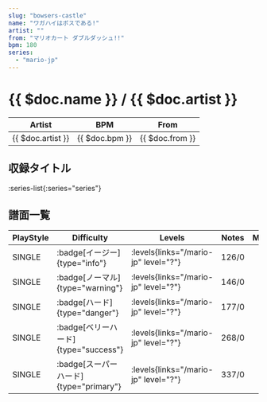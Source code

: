 ```yaml
---
slug: "bowsers-castle"
name: "ワガハイはボスである!"
artist: ""
from: "マリオカート ダブルダッシュ!!"
bpm: 180
series:
  - "mario-jp"
---
```


# {{ $doc.name }} / {{ $doc.artist }}

|Artist|BPM|From|
|------|---|----|
|{{ $doc.artist }}|{{ $doc.bpm }}|{{ $doc.from }}|

## 収録タイトル

:series-list{:series="series"}

## 譜面一覧

|PlayStyle|Difficulty|Levels|Notes|Movie|
|---------|----------|------|-----|-----|
|SINGLE| :badge[イージー]{type="info"}| :levels{links="/mario-jp" level="?"}|126/0||
|SINGLE| :badge[ノーマル]{type="warning"}| :levels{links="/mario-jp" level="?"}|146/0||
|SINGLE| :badge[ハード]{type="danger"}| :levels{links="/mario-jp" level="?"}|177/0||
|SINGLE| :badge[ベリーハード]{type="success"}| :levels{links="/mario-jp" level="?"}|268/0||
|SINGLE| :badge[スーパーハード]{type="primary"}| :levels{links="/mario-jp" level="?"}|337/0||
